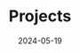 ---
title: 'Projects'
date: 2024-05-19
type: landing

design:
  # Section spacing
  spacing: '5rem'

# Page sections
sections:
  - block: collection
    content:
      title: PROJECT
      text: 안녕
      filters:
        folders:
          - content/ko/projects/
    design:
      view: article-grid
      fill_image: false
      columns: 3
---